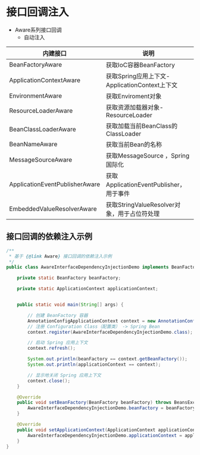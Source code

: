 # 接口回调注入

- Aware系列接口回调
  - 自动注入

| 内建接口                       | 说明                                          |
| ------------------------------ | --------------------------------------------- |
| BeanFactoryAware               | 获取IoC容器BeanFactory                        |
| ApplicationContextAware        | 获取Spring应用上下文-ApplicationContext上下文 |
| EnvironmentAware               | 获取Enviroment对象                            |
| ResourceLoaderAware            | 获取资源加载器对象-ResourceLoader             |
| BeanClassLoaderAware           | 获取加载当前BeanClass的ClassLoader            |
| BeanNameAware                  | 获取当前Bean的名称                            |
| MessageSourceAware             | 获取MessageSource ，Spring国际化              |
| ApplicationEventPublisherAware | 获取ApplicationEventPublisher，用于事件       |
| EmbeddedValueResolverAware     | 获取StringValueResolver对象，用于占位符处理   |

## 接口回调的依赖注入示例

```java
/**
 * 基于 {@link Aware} 接口回调的依赖注入示例
 */
public class AwareInterfaceDependencyInjectionDemo implements BeanFactoryAware, ApplicationContextAware {

    private static BeanFactory beanFactory;

    private static ApplicationContext applicationContext;


    public static void main(String[] args) {

        // 创建 BeanFactory 容器
        AnnotationConfigApplicationContext context = new AnnotationConfigApplicationContext();
        // 注册 Configuration Class（配置类） -> Spring Bean
        context.register(AwareInterfaceDependencyInjectionDemo.class);

        // 启动 Spring 应用上下文
        context.refresh();

        System.out.println(beanFactory == context.getBeanFactory());
        System.out.println(applicationContext == context);

        // 显示地关闭 Spring 应用上下文
        context.close();
    }

    @Override
    public void setBeanFactory(BeanFactory beanFactory) throws BeansException {
        AwareInterfaceDependencyInjectionDemo.beanFactory = beanFactory;
    }

    @Override
    public void setApplicationContext(ApplicationContext applicationContext) throws BeansException {
        AwareInterfaceDependencyInjectionDemo.applicationContext = applicationContext;
    }
}
```